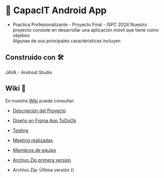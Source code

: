 # 📱 CapacIT Android App 
  - Practica Profesionalizante - Proyecto Final  - ISPC 2024
Nuestro proyecto consiste en desarrollar una aplicación móvil que tiene como objetivo  
Algunas de sus principales características incluyen 

## Construido con 🛠️
JAVA  -  Android Studio

## Wiki 📖
En nuestra [Wiki](https://github.com/Capacit-ISPC/Project_CapacIT-App/wiki) puede consultar:

 - [Descripción del Proyecto]()

  - [Diseño en Figma App ToDoOk ]()
   
 - [Testing]()

 - [Meeting realizadas]()
 
 - [Miembros de equipo]()
 
 
 - [Archivo Zip primera version]()

* Archivo Zip: Ültima versión ()
